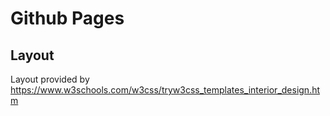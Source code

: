 # Github Pages

## Layout

Layout provided by  
https://www.w3schools.com/w3css/tryw3css_templates_interior_design.htm
